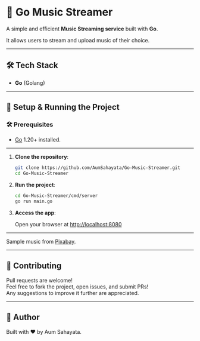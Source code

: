 # 🎵 Go Music Streamer

A simple and efficient **Music Streaming service** built with **Go**.

It allows users to stream and upload music of their choice.

---

## 🛠 Tech Stack

- **Go** (Golang)

---

## 🚀 Setup & Running the Project

### 🛠️ Prerequisites

- [Go](https://golang.org/dl/) 1.20+ installed.
---

1. **Clone the repository**:

    ```bash
    git clone https://github.com/AumSahayata/Go-Music-Streamer.git
    cd Go-Music-Streamer
    ```

2. **Run the project**:

    ```bash
    cd Go-Music-Streamer/cmd/server
    go run main.go
    ```

3. **Access the app**:

    Open your browser at [http://localhost:8080](http://localhost:8080)

---

Sample music from [Pixabay](https://pixabay.com/music).

---

## 🙌 Contributing

Pull requests are welcome!  
Feel free to fork the project, open issues, and submit PRs!  
Any suggestions to improve it further are appreciated.

---

## 📢 Author

Built with ❤️ by Aum Sahayata.

